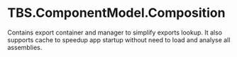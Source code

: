 # TBS.ComponentModel.Composition

Contains export container and manager to simplify exports lookup. It also supports cache to speedup app startup without need to load and analyse all assemblies.
